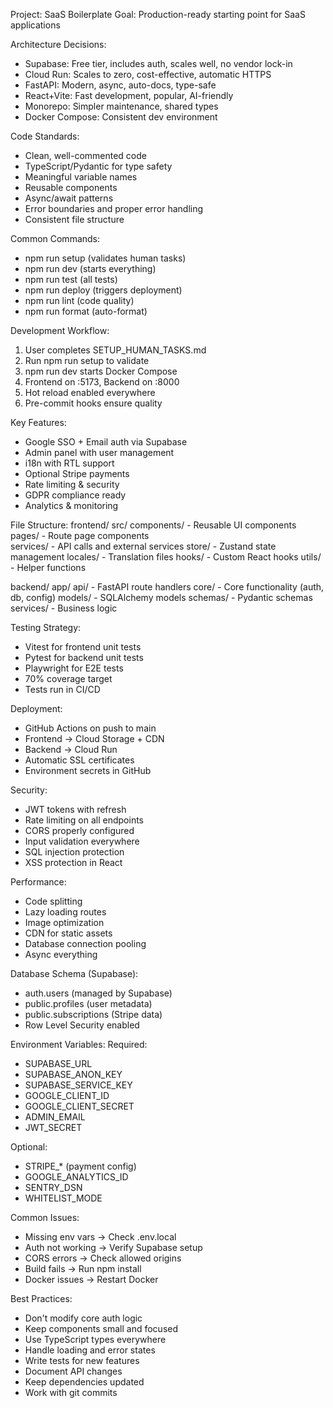 Project: SaaS Boilerplate
Goal: Production-ready starting point for SaaS applications

Architecture Decisions:
- Supabase: Free tier, includes auth, scales well, no vendor lock-in
- Cloud Run: Scales to zero, cost-effective, automatic HTTPS
- FastAPI: Modern, async, auto-docs, type-safe
- React+Vite: Fast development, popular, AI-friendly
- Monorepo: Simpler maintenance, shared types
- Docker Compose: Consistent dev environment

Code Standards:
- Clean, well-commented code
- TypeScript/Pydantic for type safety
- Meaningful variable names
- Reusable components
- Async/await patterns
- Error boundaries and proper error handling
- Consistent file structure

Common Commands:
- npm run setup (validates human tasks)
- npm run dev (starts everything)
- npm run test (all tests)
- npm run deploy (triggers deployment)
- npm run lint (code quality)
- npm run format (auto-format)

Development Workflow:
1. User completes SETUP_HUMAN_TASKS.md
2. Run npm run setup to validate
3. npm run dev starts Docker Compose
4. Frontend on :5173, Backend on :8000
5. Hot reload enabled everywhere
6. Pre-commit hooks ensure quality

Key Features:
- Google SSO + Email auth via Supabase
- Admin panel with user management
- i18n with RTL support
- Optional Stripe payments
- Rate limiting & security
- GDPR compliance ready
- Analytics & monitoring

File Structure:
frontend/
  src/
    components/ - Reusable UI components
    pages/ - Route page components  
    services/ - API calls and external services
    store/ - Zustand state management
    locales/ - Translation files
    hooks/ - Custom React hooks
    utils/ - Helper functions

backend/
  app/
    api/ - FastAPI route handlers
    core/ - Core functionality (auth, db, config)
    models/ - SQLAlchemy models
    schemas/ - Pydantic schemas
    services/ - Business logic

Testing Strategy:
- Vitest for frontend unit tests
- Pytest for backend unit tests
- Playwright for E2E tests
- 70% coverage target
- Tests run in CI/CD

Deployment:
- GitHub Actions on push to main
- Frontend → Cloud Storage + CDN
- Backend → Cloud Run
- Automatic SSL certificates
- Environment secrets in GitHub

Security:
- JWT tokens with refresh
- Rate limiting on all endpoints
- CORS properly configured
- Input validation everywhere
- SQL injection protection
- XSS protection in React

Performance:
- Code splitting
- Lazy loading routes
- Image optimization
- CDN for static assets
- Database connection pooling
- Async everything

Database Schema (Supabase):
- auth.users (managed by Supabase)
- public.profiles (user metadata)
- public.subscriptions (Stripe data)
- Row Level Security enabled

Environment Variables:
Required:
- SUPABASE_URL
- SUPABASE_ANON_KEY  
- SUPABASE_SERVICE_KEY
- GOOGLE_CLIENT_ID
- GOOGLE_CLIENT_SECRET
- ADMIN_EMAIL
- JWT_SECRET

Optional:
- STRIPE_* (payment config)
- GOOGLE_ANALYTICS_ID
- SENTRY_DSN
- WHITELIST_MODE

Common Issues:
- Missing env vars → Check .env.local
- Auth not working → Verify Supabase setup
- CORS errors → Check allowed origins
- Build fails → Run npm install
- Docker issues → Restart Docker

Best Practices:
- Don't modify core auth logic
- Keep components small and focused
- Use TypeScript types everywhere
- Handle loading and error states
- Write tests for new features
- Document API changes
- Keep dependencies updated
- Work with git commits
